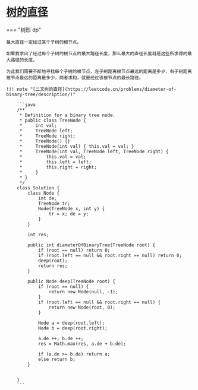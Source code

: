 # [树的直径]()

=== "树形 dp"

    最大直径一定经过某个子树的根节点。

    如果我求出了经过每个子树的根节点的最大路径长度，那么最大的直径长度就是这些所求得的最大路径的长度。

    为此我们需要不断地寻找每个子树的根节点，左子树距离根节点最远的距离是多少，右子树距离根节点最远的距离是多少，两者求和，就是经过该根节点的最长路径。

    !!! note "[二叉树的直径](https://leetcode.cn/problems/diameter-of-binary-tree/description/)"

        ```java
        /**
         * Definition for a binary tree node.
         * public class TreeNode {
         *     int val;
         *     TreeNode left;
         *     TreeNode right;
         *     TreeNode() {}
         *     TreeNode(int val) { this.val = val; }
         *     TreeNode(int val, TreeNode left, TreeNode right) {
         *         this.val = val;
         *         this.left = left;
         *         this.right = right;
         *     }
         * }
         */
        class Solution {
            class Node {
                int de;
                TreeNode tr;
                Node(TreeNode x, int y) {
                    tr = x; de = y;
                }
            }

            int res;

            public int diameterOfBinaryTree(TreeNode root) {
                if (root == null) return 0;
                if (root.left == null && root.right == null) return 0;
                deep(root);
                return res;
            }

            public Node deep(TreeNode root) {
                if (root == null) {
                    return new Node(null, -1);
                }
                if (root.left == null && root.right == null) {
                    return new Node(root, 0);
                }

                Node a = deep(root.left);
                Node b = deep(root.right);

                a.de ++; b.de ++;
                res = Math.max(res, a.de + b.de);

                if (a.de >= b.de) return a;
                else return b;
            }

            
        }
        ```